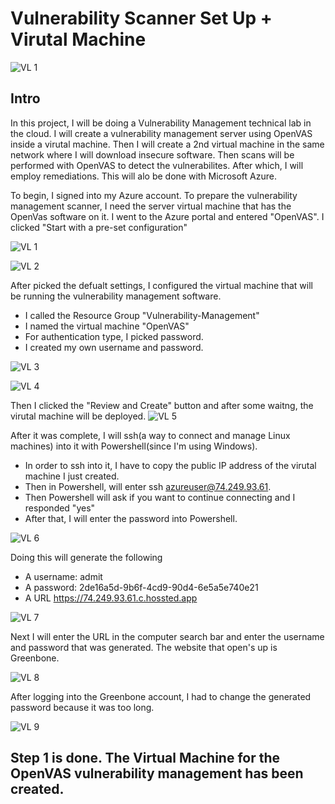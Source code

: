 # Vulnerability Scanner Set Up + Virutal Machine

![VL 1](https://github.com/Ashrafs-Tech/Scanner-and-VM/assets/166546026/54df602d-9d40-4f2b-b468-8623bff93e04)

## Intro
In this project, I will be doing a Vulnerability Management technical lab in the cloud. I will create a vulnerability management server using OpenVAS inside a virutal machine. Then I will create a 2nd virtual machine in the same network where I will download insecure software.  Then scans will be performed with OpenVAS to detect the vulnerabilites. After which, I will employ remediations. This will alo be done with Microsoft Azure.

To begin, I signed into my Azure account. To prepare the vulnerability management scanner, I need the server virtual machine that has the OpenVas software on it. I went to the Azure portal and entered "OpenVAS". I clicked "Start with a pre-set configuration"

![VL 1](https://github.com/Ashrafs-Tech/Scanner-and-VM/assets/166546026/54df602d-9d40-4f2b-b468-8623bff93e04)

![VL 2](https://github.com/Ashrafs-Tech/Scanner-and-VM/assets/166546026/09dbd0b0-9400-4778-9aec-40e5a2b72091)


After picked the defualt settings, I configured the virtual machine that will be running the vulnerability management software. 
- I called the Resource Group "Vulnerability-Management"
- I named the virtual machine "OpenVAS"
- For authentication type, I picked password.
- I created my own username and password. 

![VL 3](https://github.com/Ashrafs-Tech/Scanner-and-VM/assets/166546026/c8404d39-1b95-4eeb-aa3f-12fc8ab67b27)

![VL 4](https://github.com/Ashrafs-Tech/Scanner-and-VM/assets/166546026/0ee58b2c-d6b8-4ec3-aed2-de6933fe5a46)




Then I clicked the "Review and Create" button and after some waitng, the virutal machine will be deployed. 
![VL 5](https://github.com/Ashrafs-Tech/Scanner-and-VM/assets/166546026/c245f9e1-6752-4084-8e8c-4730cbc23a1c)





After it was complete, I will ssh(a way to connect and manage Linux machines) into it with Powershell(since I'm using Windows).
- In order to ssh into it, I have to copy the public IP address of the virutal machine I just created. 
- Then in Powershell, will enter ssh azureuser@74.249.93.61. 
- Then Powershell will ask if you want to continue connecting and I responded "yes"
- After that, I will enter the password into Powershell.

![VL 6](https://github.com/Ashrafs-Tech/Scanner-and-VM/assets/166546026/679e1fbf-9ca1-45c0-b6df-9d46085bbb77)

  

Doing this will generate the following
- A username: admit
- A password: 2de16a5d-9b6f-4cd9-90d4-6e5a5e740e21
- A URL https://74.249.93.61.c.hossted.app

![VL 7](https://github.com/Ashrafs-Tech/Scanner-and-VM/assets/166546026/6be35288-c920-492e-9cd7-7a2b0acefeb5)


Next I will enter the URL in the computer search bar and enter the username and password that was generated.  The website that open's up is Greenbone.

![VL 8](https://github.com/Ashrafs-Tech/Scanner-and-VM/assets/166546026/fcafac91-803d-47b1-aff3-8e318187f0ac)


After logging into the Greenbone account, I had to change the generated password because it was too long. 

![VL 9](https://github.com/Ashrafs-Tech/Scanner-and-VM/assets/166546026/3929edbb-5146-4cb5-937b-27752cc41a33)


## Step 1 is done.  The Virtual Machine for the OpenVAS vulnerability management has been created.  
